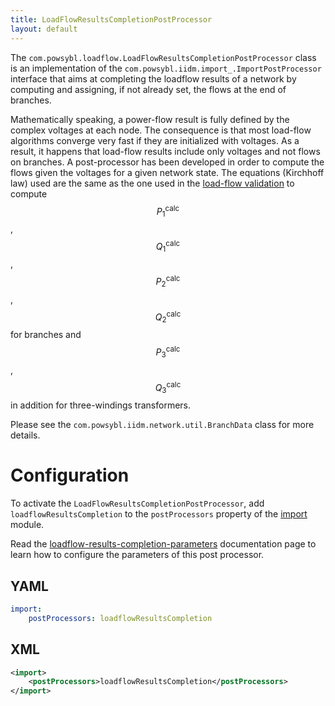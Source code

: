 ```yaml
---
title: LoadFlowResultsCompletionPostProcessor
layout: default
---
```


The `com.powsybl.loadflow.LoadFlowResultsCompletionPostProcessor` class is an implementation of the `com.powsybl.iidm.import_.ImportPostProcessor`
interface that aims at completing the loadflow results of a network by computing and assigning, if not already set, the flows
at the end of branches.

Mathematically speaking, a power-flow result is fully defined by the complex voltages at each node. The consequence is
that most load-flow algorithms converge very fast if they are initialized with voltages. As a result, it happens that
load-flow results include only voltages and not flows on branches. A post-processor has been developed in order to compute
the flows given the voltages for a given network state. The equations (Kirchhoff law) used are the same as the one used
in the [load-flow validation](../../../loadflow/validation.md) to compute $$P_1^{\text{calc}}$$, $$Q_1^{\text{calc}}$$,
$$P_2^{\text{calc}}$$, $$Q_2^{\text{calc}}$$ for branches and $$P_3^{\text{calc}}$$, $$Q_3^{\text{calc}}$$ in addition for
three-windings transformers.

Please see the `com.powsybl.iidm.network.util.BranchData` class for more details.

# Configuration
To activate the `LoadFlowResultsCompletionPostProcessor`, add `loadflowResultsCompletion` to the `postProcessors`
property of the [import](../../../configuration/modules/import.md) module.

Read the [loadflow-results-completion-parameters](../../../configuration/modules/loadflow-results-completion-parameters.md)
documentation page to learn how to configure the parameters of this post processor.

## YAML
```yaml
import:
    postProcessors: loadflowResultsCompletion
```

## XML
```xml
<import>
    <postProcessors>loadflowResultsCompletion</postProcessors>
</import>
```
